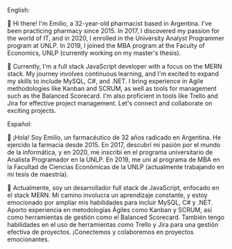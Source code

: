 English:

👋 Hi there! I'm Emilio, a 32-year-old pharmacist based in Argentina. I've been practicing pharmacy since 2015. In 2017, I discovered my passion for the world of IT, and in 2020, I enrolled in the University Analyst Programmer program at UNLP. In 2019, I joined the MBA program at the Faculty of Economics, UNLP (currently working on my master's thesis).

🚀 Currently, I'm a full stack JavaScript developer with a focus on the MERN stack. My journey involves continuous learning, and I'm excited to expand my skills to include MySQL, C#, and .NET. I bring experience in Agile methodologies like Kanban and SCRUM, as well as tools for management such as the Balanced Scorecard. I'm also proficient in tools like Trello and Jira for effective project management. Let's connect and collaborate on exciting projects.

Español:

👋 ¡Hola! Soy Emilio, un farmacéutico de 32 años radicado en Argentina. He ejercido la farmacia desde 2015. En 2017, descubrí mi pasión por el mundo de la informática, y en 2020, me inscribí en el programa universitario de Analista Programador en la UNLP. En 2019, me uní al programa de MBA en la Facultad de Ciencias Económicas de la UNLP (actualmente trabajando en mi tesis de maestría).

🚀 Actualmente, soy un desarrollador full stack de JavaScript, enfocado en el stack MERN. Mi camino involucra un aprendizaje constante, y estoy emocionado por ampliar mis habilidades para incluir MySQL, C# y .NET. Aporto experiencia en metodologías Ágiles como Kanban y SCRUM, así como herramientas de gestión como el Balanced Scorecard. También tengo habilidades en el uso de herramientas como Trello y Jira para una gestión efectiva de proyectos. ¡Conectemos y colaboremos en proyectos emocionantes. 
